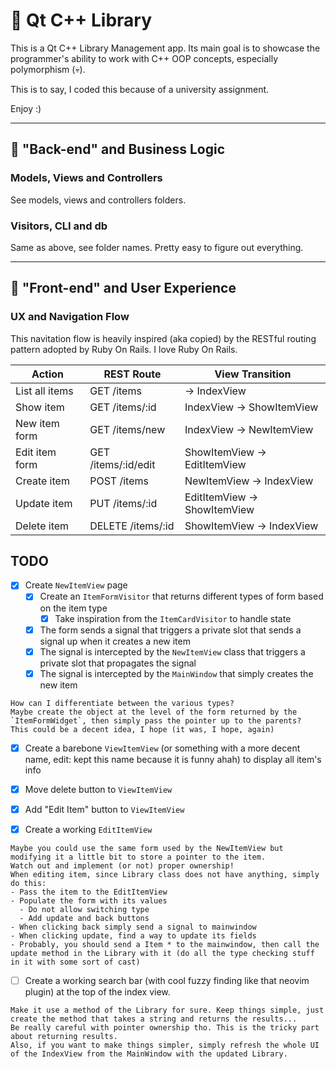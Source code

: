 # 💪 Qt C++ Library

This is a Qt C++ Library Management app. 
Its main goal is to showcase the programmer's ability to work with C++ OOP concepts, especially polymorphism (💀).

This is to say, I coded this because of a university assignment.

Enjoy :)

---

## 💼 "Back-end" and Business Logic

### Models, Views and Controllers

See models, views and controllers folders.

### Visitors, CLI and db

Same as above, see folder names. Pretty easy to figure out everything.

---

## 🎨 "Front-end" and User Experience

### UX and Navigation Flow

This navitation flow is heavily inspired (aka copied) by the RESTful routing pattern adopted by Ruby On Rails.
I love Ruby On Rails.

| Action         | REST Route          | View Transition             |
| -------------- | ------------------- | --------------------------- |
| List all items | GET /items          | → IndexView                 |
| Show item      | GET /items/:id      | IndexView → ShowItemView    |
| New item form  | GET /items/new      | IndexView → NewItemView     |
| Edit item form | GET /items/:id/edit | ShowItemView → EditItemView |
| Create item    | POST /items         | NewItemView → IndexView     |
| Update item    | PUT /items/:id      | EditItemView → ShowItemView |
| Delete item    | DELETE /items/:id   | ShowItemView → IndexView    |

## TODO

- [x] Create `NewItemView` page  
  - [x] Create an `ItemFormVisitor` that returns different types of form based on the item type  
    - [x] Take inspiration from the `ItemCardVisitor` to handle state  
  - [x] The form sends a signal that triggers a private slot that sends a signal up when it creates a new item  
  - [x] The signal is intercepted by the `NewItemView` class that triggers a private slot that propagates the signal  
  - [x] The signal is intercepted by the `MainWindow` that simply creates the new item
```
How can I differentiate between the various types?  
Maybe create the object at the level of the form returned by the `ItemFormWidget`, then simply pass the pointer up to the parents?  
This could be a decent idea, I hope (it was, I hope, again)
```
- [x] Create a barebone `ViewItemView` (or something with a more decent name, edit: kept this name because it is funny ahah) to display all item's info
- [x] Move delete button to `ViewItemView`
- [x] Add "Edit Item" button to `ViewItemView`

- [x] Create a working `EditItemView`
```
Maybe you could use the same form used by the NewItemView but modifying it a little bit to store a pointer to the item.
Watch out and implement (or not) proper ownership!
When editing item, since Library class does not have anything, simply do this:
- Pass the item to the EditItemView
- Populate the form with its values
  - Do not allow switching type
  - Add update and back buttons
- When clicking back simply send a signal to mainwindow
- When clicking update, find a way to update its fields
- Probably, you should send a Item * to the mainwindow, then call the update method in the Library with it (do all the type checking stuff in it with some sort of cast)
```
- [ ] Create a working search bar (with cool fuzzy finding like that neovim plugin) at the top of the index view.
```
Make it use a method of the Library for sure. Keep things simple, just create the method that takes a string and returns the results...
Be really careful with pointer ownership tho. This is the tricky part about returning results.
Also, if you want to make things simpler, simply refresh the whole UI of the IndexView from the MainWindow with the updated Library.
```